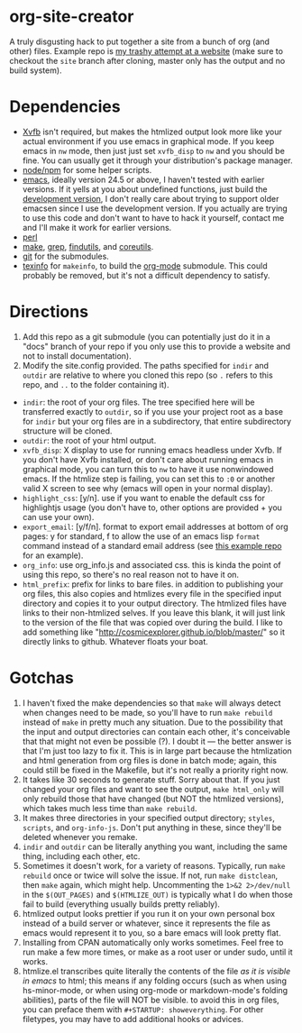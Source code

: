 org-site-creator
================

A truly disgusting hack to put together a site from a bunch of org (and other) files. Example repo is [my trashy attempt at a website](https://github.com/cosmicexplorer/cosmicexplorer.github.io) (make sure to checkout the `site` branch after cloning, master only has the output and no build system).

# Dependencies

- [Xvfb](http://www.x.org/archive/X11R7.6/doc/man/man1/Xvfb.1.xhtml) isn't required, but makes the htmlized output look more like your actual environment if you use emacs in graphical mode. If you keep emacs in `nw` mode, then just just set `xvfb_disp` to `nw` and you should be fine. You can usually get it through your distribution's package manager.
- [node/npm](https://nodejs.org) for some helper scripts.
- [emacs](https://gnu.org/software/emacs), ideally version 24.5 or above, I haven't tested with earlier versions. If it yells at you about undefined functions, just build the [development version](http://savannah.gnu.org/projects/emacs/), I don't really care about trying to support older emacsen since I use the development version. If you actually are trying to use this code and don't want to have to hack it yourself, contact me and I'll make it work for earlier versions.
- [perl](https://perl.org)
- [make](https://gnu.org/software/make), [grep](https://gnu.org/software/grep/), [findutils](https://gnu.org/software/findutils/), and [coreutils](https://gnu.org/software/coreutils).
- [git](https://git-scm.com/) for the submodules.
- [texinfo](http://www.gnu.org/software/texinfo/) for `makeinfo`, to build the [org-mode](https://org-mode.org) submodule. This could probably be removed, but it's not a difficult dependency to satisfy.

# Directions

1. Add this repo as a git submodule (you can potentially just do it in a "docs" branch of your repo if you only use this to provide a website and not to install documentation).
2. Modify the site.config provided. The paths specified for `indir` and `outdir` are relative to where you cloned this repo (so `.` refers to this repo, and `..` to the folder containing it).
  - `indir`: the root of your org files. The tree specified here will be transferred exactly to `outdir`, so if you use your project root as a base for `indir` but your org files are in a subdirectory, that entire subdirectory structure will be cloned.
  - `outdir`: the root of your html output.
  - `xvfb_disp`: X display to use for running emacs headless under Xvfb. If you don't have Xvfb installed, or don't care about running emacs in graphical mode, you can turn this to `nw` to have it use nonwindowed emacs. If the htmlize step is failing, you can set this to `:0` or another valid X screen to see why (emacs will open in your normal display).
  - `highlight_css`: [y/n]. use if you want to enable the default css for highlightjs usage (you don't have to, other options are provided + you can use your own).
  - `export_email`: [y/f/n]. format to export email addresses at bottom of org pages: y for standard, f to allow the use of an emacs lisp `format` command instead of a standard email address (see [this example repo](https://cosmicexplorer.github.io) for an example).
  - `org_info`: use org_info.js and associated css. this is kinda the point of using this repo, so there's no real reason not to have it on.
  - `html_prefix`: prefix for links to bare files. in addition to publishing your org files, this also copies and htmlizes every file in the specified input directory and copies it to your output directory. The htmlized files have links to their non-htmlized selves. If you leave this blank, it will just link to the version of the file that was copied over during the build. I like to add something like "http://cosmicexplorer.github.io/blob/master/" so it directly links to github. Whatever floats your boat.

# Gotchas

1. I haven't fixed the make dependencies so that `make` will always detect when changes need to be made, so you'll have to run `make rebuild` instead of `make` in pretty much any situation. Due to the possibility that the input and output directories can contain each other, it's conceivable that that might not even be possible (?). I doubt it — the better answer is that I'm just too lazy to fix it. This is in large part because the htmlization and html generation from org files is done in batch mode; again, this could still be fixed in the Makefile, but it's not really a priority right now.
2. It takes like 30 seconds to generate stuff. Sorry about that. If you just changed your org files and want to see the output, `make html_only` will only rebuild those that have changed (but NOT the htmlized versions), which takes much less time than `make rebuild`.
3. It makes three directories in your specified output directory; `styles`, `scripts`, and `org-info-js`. Don't put anything in these, since they'll be deleted whenever you remake.
4. `indir` and `outdir` can be literally anything you want, including the same thing, including each other, etc.
5. Sometimes it doesn't work, for a variety of reasons. Typically, run `make rebuild` once or twice will solve the issue. If not, run `make distclean`, then `make` again, which might help. Uncommenting the `1>&2 2>/dev/null` in the `$(OUT_PAGES)` and `$(HTMLIZE_OUT)` is typically what I do when those fail to build (everything usually builds pretty reliably).
6. htmlized output looks prettier if you run it on your own personal box instead of a build server or whatever, since it represents the file as emacs would represent it to you, so a bare emacs will look pretty flat.
7. Installing from CPAN automatically only works sometimes. Feel free to run make a few more times, or make as a root user or under sudo, until it works.
8. htmlize.el transcribes quite literally the contents of the file *as it is visible in emacs* to html; this means if any folding occurs (such as when using hs-minor-mode, or when using org-mode or markdown-mode's folding abilities), parts of the file will NOT be visible. to avoid this in org files, you can preface them with `#+STARTUP: showeverything`. For other filetypes, you may have to add additional hooks or advices.
